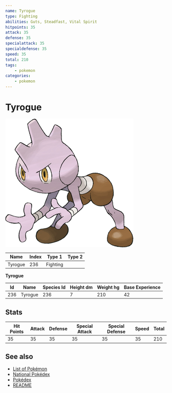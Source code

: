 ```yaml
---
name: Tyrogue
type: Fighting
abilities: Guts, Steadfast, Vital Spirit
hitpoints: 35
attack: 35
defense: 35
specialattack: 35
specialdefense: 35
speed: 35
total: 210
tags:
    - pokemon
categories:
    - pokemon
---
```


# Tyrogue


![Tyrogue](images/236.png)

| **Name** | **Index** | **Type 1** | **Type 2** |
|----|----|----|----|
| Tyrogue | 236 | Fighting  |  |

**Tyrogue** 




| **Id** | **Name** | **Species Id** | **Height dm** | **Weight hg** | **Base Experience** |
|--------|----------|----------------|------------|------------|---------------------|
| 236 | Tyrogue | 236 | 7 | 210 | 42 |



## Stats

| **Hit Points** | **Attack** | **Defense** | **Special Attack** | **Special Defense** | **Speed** | **Total** |
|----------------|------------|-------------|--------------------|---------------------|-----------|-----------|
| 35 | 35 | 35 | 35 | 35 | 35 | 210 |

## See also

- [List of Pokémon](../pokemon.md)
- [National Pokédex](../national_pokedex.md)
- [Pokédex](../pokedex.md)
- [README](../README.md)
